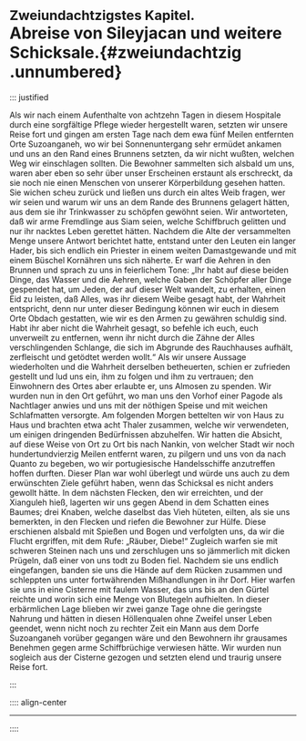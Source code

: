 # <small>Zweiundachtzigstes Kapitel.</small><br />Abreise von Sileyjacan und weitere Schicksale.{#zweiundachtzig .unnumbered}

::: justified

Als wir nach einem Aufenthalte von achtzehn Tagen in diesem Hospitale durch eine
sorgfältige Pflege wieder hergestellt waren, setzten wir unsere Reise fort und
gingen am ersten Tage nach dem ewa fünf Meilen entfernten Orte Suzoanganeh, wo
wir bei Sonnenuntergang sehr ermüdet ankamen und uns an den Rand eines Brunnens
setzten, da wir nicht wußten, welchen Weg wir einschlagen sollten. Die Bewohner
sammelten sich alsbald um uns, waren aber eben so sehr über unser Erscheinen
erstaunt als erschreckt, da sie noch nie einen Menschen von unserer
Körperbildung gesehen hatten. Sie wichen scheu zurück und ließen uns durch ein
altes Weib fragen, wer wir seien und warum wir uns an dem Rande des Brunnens
gelagert hätten, aus dem sie ihr Trinkwasser zu schöpfen gewöhnt seien. Wir
antworteten, daß wir arme Fremdlinge aus Siam seien, welche Schiffbruch gelitten
und nur ihr nacktes Leben gerettet hätten. Nachdem die Alte der versammelten
Menge unsere Antwort berichtet hatte, entstand unter den Leuten ein langer
Hader, bis sich endlich ein Priester in einem weiten Damastgewande und mit einem
Büschel Kornähren uns sich näherte. Er warf die Aehren in den Brunnen und sprach
zu uns in feierlichem Tone: „Ihr habt auf diese beiden Dinge, das Wasser und die
Aehren, welche Gaben der Schöpfer aller Dinge gespendet hat, um Jeden, der auf
dieser Welt wandelt, zu erhalten, einen Eid zu leisten, daß Alles, was ihr
diesem Weibe gesagt habt, der Wahrheit entspricht, denn nur unter dieser
Bedingung können wir euch in diesem Orte Obdach gestatten, wie wir es den Armen
zu gewähren schuldig sind. Habt ihr aber nicht die Wahrheit gesagt, so befehle
ich euch, euch unverweilt zu entfernen, wenn ihr nicht durch die Zähne der Alles
verschlingenden Schlange, die sich im Abgrunde des Rauchhauses aufhält,
zerfleischt und getödtet werden wollt.“ Als wir unsere Aussage wiederholten und
die Wahrheit derselben betheuerten, schien er zufrieden gestellt und lud uns
ein, ihm zu folgen und ihm zu vertrauen; den Einwohnern des Ortes aber erlaubte
er, uns Almosen zu spenden. Wir wurden nun in den Ort geführt, wo man uns den
Vorhof einer Pagode als Nachtlager anwies und uns mit der nöthigen Speise und
mit weichen Schlafmatten versorgte. Am folgenden Morgen bettelten wir von Haus
zu Haus und brachten etwa acht Thaler zusammen, welche wir verwendeten, um
einigen dringenden Bedürfnissen abzuhelfen. Wir hatten die Absicht, auf diese
Weise von Ort zu Ort bis nach Nankin, von welcher Stadt wir noch
hundertundvierzig Meilen entfernt waren, zu pilgern und uns von da nach Quanto
zu begeben, wo wir portugiesische Handelsschiffe anzutreffen hoffen durften.
Dieser Plan war wohl überlegt und würde uns auch zu dem erwünschten Ziele
geführt haben, wenn das Schicksal es nicht anders gewollt hätte. In dem nächsten
Flecken, den wir erreichten, und der Xianguleh hieß, lagerten wir uns gegen
Abend in dem Schatten eines Baumes; drei Knaben, welche daselbst das Vieh
hüteten, eilten, als sie uns bemerkten, in den Flecken und riefen die Bewohner
zur Hülfe. Diese erschienen alsbald mit Spießen und Bogen und verfolgten uns, da
wir die Flucht ergriffen, mit dem Rufe: „Räuber, Diebe!“ Zugleich warfen sie mit
schweren Steinen nach uns und zerschlugen uns so jämmerlich mit dicken Prügeln,
daß einer von uns todt zu Boden fiel. Nachdem sie uns endlich eingefangen,
banden sie uns die Hände auf dem Rücken zusammen und schleppten uns unter
fortwährenden Mißhandlungen in ihr Dorf. Hier warfen sie uns in eine Cisterne
mit faulem Wasser, das uns bis an den Gürtel reichte und worin sich eine Menge
von Blutegeln aufhielten. In dieser erbärmlichen Lage blieben wir zwei ganze
Tage ohne die geringste Nahrung und hätten in diesen Höllenqualen ohne Zweifel
unser Leben geendet, wenn nicht noch zu rechter Zeit ein Mann aus dem Dorfe
Suzoanganeh vorüber gegangen wäre und den Bewohnern ihr grausames Benehmen gegen
arme Schiffbrüchige verwiesen hätte. Wir wurden nun sogleich aus der Cisterne
gezogen und setzten elend und traurig unsere Reise fort.

:::

:::: align-center
****
::::
